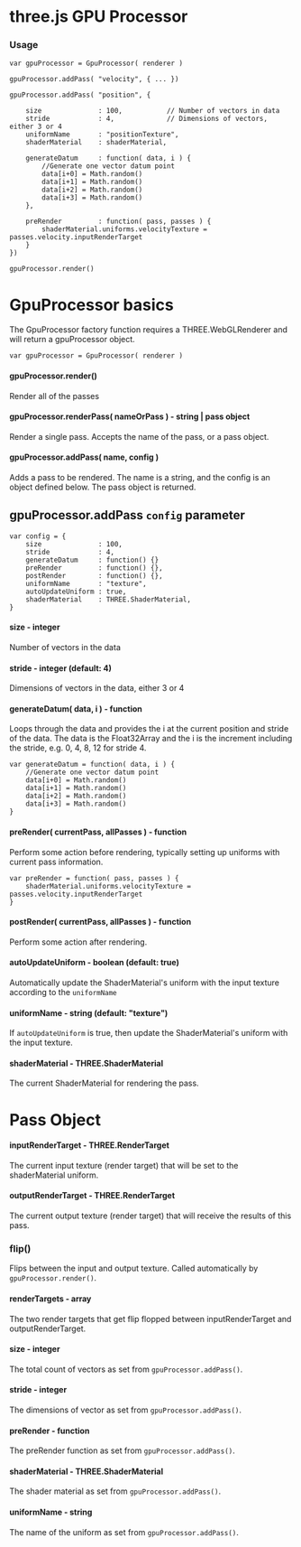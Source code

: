 # three.js GPU Processor

### Usage

	var gpuProcessor = GpuProcessor( renderer )
	
	gpuProcessor.addPass( "velocity", { ... })
	
	gpuProcessor.addPass( "position", {
		
		size              : 100,           // Number of vectors in data
		stride            : 4,             // Dimensions of vectors, either 3 or 4
		uniformName       : "positionTexture",
		shaderMaterial    : shaderMaterial,
		
		generateDatum     : function( data, i ) {
			//Generate one vector datum point
			data[i+0] = Math.random()
			data[i+1] = Math.random()
			data[i+2] = Math.random()
			data[i+3] = Math.random()
		},
			
		preRender         : function( pass, passes ) {
			shaderMaterial.uniforms.velocityTexture = passes.velocity.inputRenderTarget
		}
	})
		
	gpuProcessor.render()

# GpuProcessor basics

The GpuProcessor factory function requires a THREE.WebGLRenderer and will return a gpuProcessor object.

	var gpuProcessor = GpuProcessor( renderer )

#### gpuProcessor.render()

Render all of the passes

#### gpuProcessor.renderPass( nameOrPass ) - string | pass object

Render a single pass. Accepts the name of the pass, or a pass object.

#### gpuProcessor.addPass( name, config )

Adds a pass to be rendered. The name is a string, and the config is an object defined below. The pass object is returned.

## gpuProcessor.addPass `config` parameter

	var config = {
		size              : 100,
		stride            : 4,
		generateDatum     : function() {}
		preRender         : function() {},
		postRender        : function() {},
		uniformName       : "texture",
		autoUpdateUniform : true,
		shaderMaterial    : THREE.ShaderMaterial,
	}

#### size - integer

Number of vectors in the data

#### stride - integer (default: 4)

Dimensions of vectors in the data, either 3 or 4

#### generateDatum( data, i ) - function

Loops through the data and provides the i at the current position and stride of the data. The data is the Float32Array and the i is the increment including the stride, e.g. 0, 4, 8, 12 for stride 4.

	var generateDatum = function( data, i ) {
		//Generate one vector datum point
		data[i+0] = Math.random()
		data[i+1] = Math.random()
		data[i+2] = Math.random()
		data[i+3] = Math.random()
	}

#### preRender( currentPass, allPasses ) - function

Perform some action before rendering, typically setting up uniforms with current pass information.

	var preRender = function( pass, passes ) {
		shaderMaterial.uniforms.velocityTexture = passes.velocity.inputRenderTarget
	}

#### postRender( currentPass, allPasses ) - function

Perform some action after rendering.

#### autoUpdateUniform - boolean (default: true)

Automatically update the ShaderMaterial's uniform with the input texture according to the `uniformName`

#### uniformName - string (default: "texture")

If `autoUpdateUniform` is true, then update the ShaderMaterial's uniform with the input texture.

#### shaderMaterial - THREE.ShaderMaterial

The current ShaderMaterial for rendering the pass.
 

# Pass Object

#### inputRenderTarget - THREE.RenderTarget

The current input texture (render target) that will be set to the shaderMaterial uniform.

#### outputRenderTarget - THREE.RenderTarget

The current output texture (render target) that will receive the results of this pass.

### flip()

Flips between the input and output texture. Called automatically by `gpuProcessor.render()`.

#### renderTargets - array

The two render targets that get flip flopped between inputRenderTarget and outputRenderTarget.

#### size - integer

The total count of vectors as set from `gpuProcessor.addPass()`.

#### stride - integer

The dimensions of vector as set from `gpuProcessor.addPass()`.

#### preRender - function

The preRender function as set from `gpuProcessor.addPass()`.

#### shaderMaterial - THREE.ShaderMaterial

The shader material as set from `gpuProcessor.addPass()`.

#### uniformName - string

The name of the uniform as set from `gpuProcessor.addPass()`.












